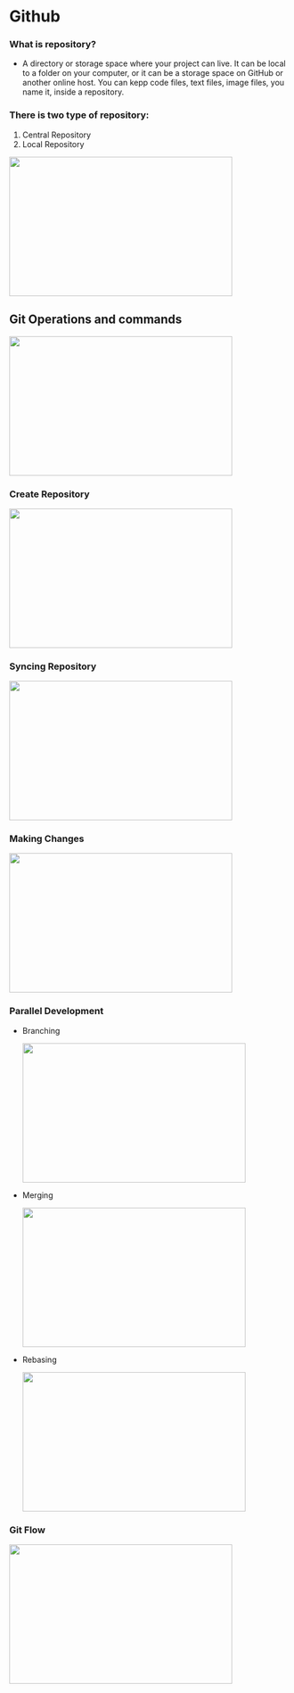 # Github

### What is repository?
  - A directory or storage space where your project can live. It can be local to a folder on your computer, or it can be a storage space on GitHub or another online host. You can kepp code files, text files, image files, you name it, inside a repository.

### There is two type of repository:
  1) Central Repository
  2) Local Repository

<img src = "https://github.com/CodeMasterAR/VersionControlSystem/assets/114680435/2361f709-f664-41c6-adf6-a250969cb156" width = "400" height = "250"/>

## Git Operations and commands

<img src = "https://github.com/CodeMasterAR/VersionControlSystem/assets/114680435/58dec06f-27c9-4b32-996f-38ec3fca7afe" width = "400" height = "250"/>

### Create Repository

<img src = "https://github.com/CodeMasterAR/VersionControlSystem/assets/114680435/a748f56e-6696-4a27-8f5c-a82edd146ea0" width = "400" height = "250"/>

### Syncing Repository

<img src = "https://github.com/CodeMasterAR/VersionControlSystem/assets/114680435/f64754a2-1c32-4761-ba44-fd3df450565f" width = "400" height = "250"/>

### Making Changes

<img src = "https://github.com/CodeMasterAR/VersionControlSystem/assets/114680435/85da4df5-e7af-45c1-8f94-5487497afb3f" width = "400" height = "250"/>

### Parallel Development
  - <p>Branching</p>
    <img src = "https://github.com/CodeMasterAR/VersionControlSystem/assets/114680435/300b489c-cfe2-46cc-8f19-af7a6ce878af" width = "400" height = "250"/>

  - <p>Merging</p>
    <img src = "https://github.com/CodeMasterAR/VersionControlSystem/assets/114680435/3e7e387d-aab3-4855-93fc-3e6eaa34a73a" width = "400" height = "250"/>

  - <p>Rebasing</p>
    <img src = "https://github.com/CodeMasterAR/VersionControlSystem/assets/114680435/4b562972-d1e9-4f09-969e-0229857af626" width = "400" height = "250"/>

### Git Flow

<img src = "https://github.com/CodeMasterAR/VersionControlSystem/assets/114680435/4e41b7e7-530b-49aa-8659-b47cd9fb2582" width = "400" height = "250"/>
